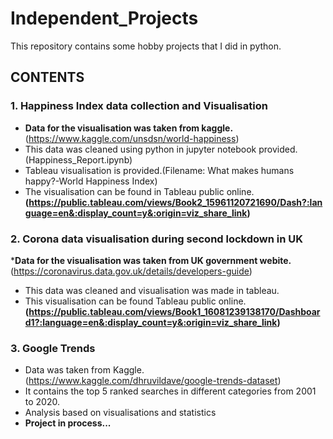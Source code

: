 # Independent_Projects

This repository contains some hobby projects that I did in python.


## CONTENTS

### 1. Happiness Index data collection and Visualisation

* __Data for the visualisation was taken from kaggle.__(https://www.kaggle.com/unsdsn/world-happiness) 
* This data was cleaned using python in jupyter notebook provided.(Happiness_Report.ipynb)
* Tableau visualisation is provided.(Filename: What makes humans happy?-World Happiness Index)
* The visualisation can be found in Tableau public online.__(https://public.tableau.com/views/Book2_15961120721690/Dash?:language=en&:display_count=y&:origin=viz_share_link)__


### 2. Corona data visualisation during second lockdown in UK

*__Data for the visualisation was taken from UK government webite.__(https://coronavirus.data.gov.uk/details/developers-guide)
* This data was cleaned and visualisation was made in tableau.
* This visualisation can be found Tableau public online.__(https://public.tableau.com/views/Book1_16081239138170/Dashboard1?:language=en&:display_count=y&:origin=viz_share_link)__


### 3. Google Trends

* Data was taken from Kaggle.(https://www.kaggle.com/dhruvildave/google-trends-dataset)
* It contains the top 5 ranked searches in different categories from 2001 to 2020.
* Analysis based on visualisations and statistics
* __Project in process...__
